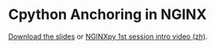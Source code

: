 # Cpython Anchoring in NGINX

[Download the slides](https://github.com/decentfox/cpython-anchoring-in-nginx/releases/download/1.0/CPython.Anchoring.in.NGINX.key) or [NGINXpy 1st session intro video (zh)](https://github.com/decentfox/cpython-anchoring-in-nginx/releases/download/1.0/NGINXpy-kickstart-zh.webm).
